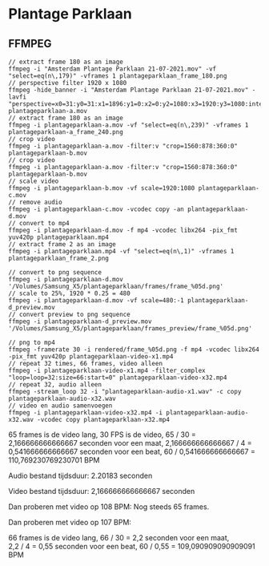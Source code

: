 # Plantage Parklaan

## FFMPEG

```
// extract frame 180 as an image
ffmpeg -i "Amsterdam Plantage Parklaan 21-07-2021.mov" -vf "select=eq(n\,179)" -vframes 1 plantageparklaan_frame_180.png
// perspective filter 1920 x 1080
ffmpeg -hide_banner -i "Amsterdam Plantage Parklaan 21-07-2021.mov" -lavfi "perspective=x0=31:y0=31:x1=1896:y1=0:x2=0:y2=1080:x3=1920:y3=1080:interpolation=linear" plantageparklaan-a.mov
// extract frame 180 as an image
ffmpeg -i plantageparklaan-a.mov -vf "select=eq(n\,239)" -vframes 1 plantageparklaan-a_frame_240.png
// crop video
ffmpeg -i plantageparklaan-a.mov -filter:v "crop=1560:878:360:0" plantageparklaan-b.mov
// crop video
ffmpeg -i plantageparklaan-a.mov -filter:v "crop=1560:878:360:0" plantageparklaan-b.mov
// scale video
ffmpeg -i plantageparklaan-b.mov -vf scale=1920:1080 plantageparklaan-c.mov
// remove audio
ffmpeg -i plantageparklaan-c.mov -vcodec copy -an plantageparklaan-d.mov
// convert to mp4
ffmpeg -i plantageparklaan-d.mov -f mp4 -vcodec libx264 -pix_fmt yuv420p plantageparklaan.mp4
// extract frame 2 as an image
ffmpeg -i plantageparklaan.mp4 -vf "select=eq(n\,1)" -vframes 1 plantageparklaan_frame_2.png

// convert to png sequence
ffmpeg -i plantageparklaan-d.mov '/Volumes/Samsung_X5/plantageparklaan/frames/frame_%05d.png'
// scale to 25%, 1920 * 0.25 = 480
ffmpeg -i plantageparklaan-d.mov -vf scale=480:-1 plantageparklaan-d_preview.mov
// convert preview to png sequence
ffmpeg -i plantageparklaan-d_preview.mov '/Volumes/Samsung_X5/plantageparklaan/frames_preview/frame_%05d.png'

// png to mp4
ffmpeg -framerate 30 -i rendered/frame_%05d.png -f mp4 -vcodec libx264 -pix_fmt yuv420p plantageparklaan-video-x1.mp4
// repeat 32 times, 66 frames, video alleen
ffmpeg -i plantageparklaan-video-x1.mp4 -filter_complex "loop=loop=32:size=66:start=0" plantageparklaan-video-x32.mp4
// repeat 32, audio alleen
ffmpeg -stream_loop 32 -i "plantageparklaan-audio-x1.wav" -c copy plantageparklaan-audio-x32.wav
// video en audio samenvoegen
ffmpeg -i plantageparklaan-video-x32.mp4 -i plantageparklaan-audio-x32.wav -vcodec copy plantageparklaan-x32.mp4
```

65 frames is de video lang, 
30 FPS is de video, 
65 / 30 = 2,166666666666667 seconden voor een maat, 
2,166666666666667 / 4 = 0,541666666666667 seconden voor een beat, 
60 / 0,541666666666667 = 110,769230769230701 BPM 

Audio bestand tijdsduur: 2.20183 seconden

Video bestand tijdsduur: 2,166666666666667 seconden

Dan proberen met video op 108 BPM: Nog steeds 65 frames.

Dan proberen met video op 107 BPM: 

66 frames is de video lang, 
66 / 30 = 2,2 seconden voor een maat,   
2,2 / 4 = 0,55 seconden voor een beat, 
60 / 0,55 = 109,090909090909091 BPM 